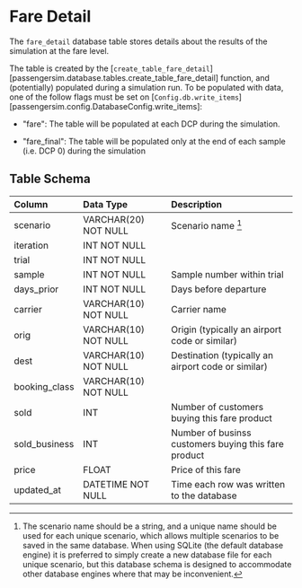 # Fare Detail

The `fare_detail` database table stores details about the results of the
simulation at the fare level.

The table is created by the [`create_table_fare_detail`]
[passengersim.database.tables.create_table_fare_detail] function, and (potentially)
populated during a simulation run.  To be populated with data, one of the follow
flags must be set on [`Config.db.write_items`][passengersim.config.DatabaseConfig.write_items]:

- "fare": The table will be populated at each DCP during the simulation.

- "fare_final": The table will be populated only at the end of each sample (i.e. DCP 0) during the simulation

## Table Schema

| Column        | Data Type            | Description                                          |
|:--------------|:---------------------|:-----------------------------------------------------|
| scenario      | VARCHAR(20) NOT NULL | Scenario name [^1]                                   |
| iteration     | INT NOT NULL         |                                                      |
| trial         | INT NOT NULL         |                                                      |
| sample  	     | INT NOT NULL         | Sample number within trial                           |
| days_prior    | INT NOT NULL         | Days before departure                                |
| carrier       | VARCHAR(10) NOT NULL | Carrier name                                         |
| orig          | VARCHAR(10) NOT NULL | Origin (typically an airport code or similar)        |
| dest          | VARCHAR(10) NOT NULL | Destination (typically an airport code or similar)   |
| booking_class | VARCHAR(10) NOT NULL |                                                      |
| sold	         | INT                  | Number of customers buying this fare product         |
| sold_business | INT                  | Number of businss customers buying this fare product |
| price         | FLOAT                | Price of this fare                                   |
| updated_at    | DATETIME NOT NULL    | Time each row was written to the database            |


[^1]:
    The scenario name should be a string, and a unique name should be used for
    each unique scenario, which allows multiple scenarios to be saved in the
    same database.  When using SQLite (the default database engine) it is preferred
    to simply create a new database file for each unique scenario, but this
    database schema is designed to accommodate other database engines where that
    may be inconvenient.

